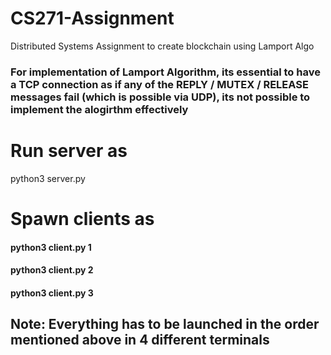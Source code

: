 # CS271-Assignment
Distributed Systems Assignment to create blockchain using Lamport Algo

### For implementation of Lamport Algorithm, its essential to have a TCP connection as if any of the REPLY / MUTEX / RELEASE messages fail (which is possible via UDP), its not possible to implement the alogirthm effectively

# Run server as
python3 server.py

# Spawn clients as
#### python3 client.py 1
#### python3 client.py 2
#### python3 client.py 3

## Note: Everything has to be launched in the order mentioned above in 4 different terminals
